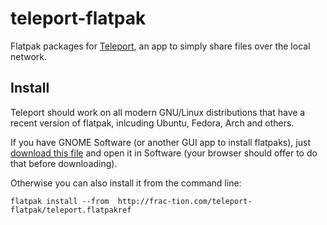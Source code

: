 # teleport-flatpak
Flatpak packages for [Teleport](https://github.com/frac-tion/teleport), an app to simply share files over the local network.

## Install

Teleport should work on all modern GNU/Linux distributions that have a recent version of flatpak, inlcuding Ubuntu, Fedora, Arch and others.

If you have GNOME Software (or another GUI app to install flatpaks), just [download this file](http://frac-tion.com/teleport-flatpak/teleport.flatpakref) and open it in Software (your browser should offer to do that before downloading).

Otherwise you can also install it from the command line:
```
flatpak install --from  http://frac-tion.com/teleport-flatpak/teleport.flatpakref
```

